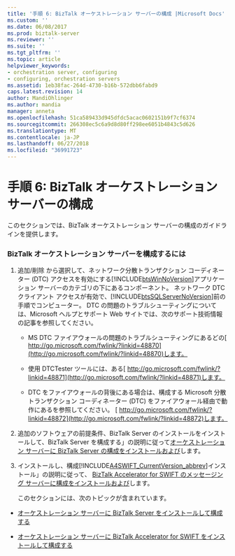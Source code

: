 ```yaml
---
title: '手順 6: BizTalk オーケストレーション サーバーの構成 |Microsoft Docs'
ms.custom: ''
ms.date: 06/08/2017
ms.prod: biztalk-server
ms.reviewer: ''
ms.suite: ''
ms.tgt_pltfrm: ''
ms.topic: article
helpviewer_keywords:
- orchestration server, configuring
- configuring, orchestration servers
ms.assetid: 1eb38fac-264d-4730-b16b-572dbb6fabd9
caps.latest.revision: 14
author: MandiOhlinger
ms.author: mandia
manager: anneta
ms.openlocfilehash: 51ca589433d945dfdc5acac0602151b9f7cf6374
ms.sourcegitcommit: 266308ec5c6a9d8d80ff298ee6051b4843c5d626
ms.translationtype: MT
ms.contentlocale: ja-JP
ms.lasthandoff: 06/27/2018
ms.locfileid: "36991723"
---
```

# <a name="step-6-configuring-the-biztalk-orchestration-servers"></a>手順 6: BizTalk オーケストレーション サーバーの構成
このセクションでは、BizTalk オーケストレーション サーバーの構成のガイドラインを提供します。  
  
### <a name="to-configure-the-biztalk-orchestration-servers"></a>BizTalk オーケストレーション サーバーを構成するには  
  
1. 追加/削除 から選択して、ネットワーク分散トランザクション コーディネーター (DTC) アクセスを有効にする[!INCLUDE[btsWinNoVersion](../../includes/btswinnoversion-md.md)]アプリケーション サーバーのカテゴリの下にあるコンポーネント。 ネットワーク DTC クライアント アクセスが有効で、[!INCLUDE[btsSQLServerNoVersion](../../includes/btssqlservernoversion-md.md)]前の手順でコンピューター。 DTC の問題のトラブルシューティングについては、Microsoft ヘルプとサポート Web サイトでは、次のサポート技術情報の記事を参照してください。  
  
   - MS DTC ファイアウォールの問題のトラブルシューティングにあるどの[ http://go.microsoft.com/fwlink/?linkid=48870](http://go.microsoft.com/fwlink/?linkid=48870)します。  
  
   - 使用 DTCTester ツールには、ある[ http://go.microsoft.com/fwlink/?linkid=48871](http://go.microsoft.com/fwlink/?linkid=48871)します。  
  
   - DTC をファイアウォールの背後にある場合は、構成する Microsoft 分散トランザクション コーディネーター (DTC) をファイアウォール経由で動作にあるを参照してください。 [ http://go.microsoft.com/fwlink/?linkid=48872](http://go.microsoft.com/fwlink/?linkid=48872)します。  
  
2. 追加のソフトウェアの前提条件、BizTalk Server のインストールをインストールして、BizTalk Server を構成する」の説明に従って[オーケストレーション サーバーに BizTalk Server の構成をインストールおよび](../../adapters-and-accelerators/accelerator-swift/installing-and-configuring-biztalk-server-on-the-orchestration-servers.md)します。  
  
3. インストールし、構成[!INCLUDE[A4SWIFT_CurrentVersion_abbrev](../../includes/a4swift-currentversion-abbrev-md.md)]インストール」の説明に従って、 [BizTalk Accelerator for SWIFT のメッセージング サーバーに構成をインストールおよび](../../adapters-and-accelerators/accelerator-swift/installing-and-configuring-biztalk-accelerator-for-swift-on-messaging-servers.md)します。  
  
   このセクションには、次のトピックが含まれています。  
  
-   [オーケストレーション サーバーに BizTalk Server をインストールして構成する](../../adapters-and-accelerators/accelerator-swift/installing-and-configuring-biztalk-server-on-the-orchestration-servers.md)  
  
-   [オーケストレーション サーバーに BizTalk Accelerator for SWIFT をインストールして構成する](../../adapters-and-accelerators/accelerator-swift/install-and-configure-biztalk-accelerator-for-swift-on-orchestration-servers.md)